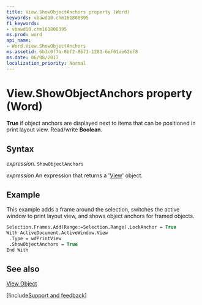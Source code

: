 ```yaml
---
title: View.ShowObjectAnchors property (Word)
keywords: vbawd10.chm161808395
f1_keywords:
- vbawd10.chm161808395
ms.prod: word
api_name:
- Word.View.ShowObjectAnchors
ms.assetid: 6b3c0f7a-0bf2-8671-1281-6ef61ae62ef8
ms.date: 06/08/2017
localization_priority: Normal
---
```



# View.ShowObjectAnchors property (Word)

 **True** if object anchors are displayed next to items that can be positioned in print layout view. Read/write **Boolean**.


## Syntax

_expression_. `ShowObjectAnchors`

 _expression_ An expression that returns a '[View](Word.View.md)' object.


## Example

This example adds a frame around the selection, switches the active window to print layout view, and shows object anchors for framed objects.


```vb
Selection.Frames.Add(Range:=Selection.Range).LockAnchor = True 
With ActiveDocument.ActiveWindow.View 
 .Type = wdPrintView 
 .ShowObjectAnchors = True 
End With
```


## See also


[View Object](Word.View.md)

[!include[Support and feedback](~/includes/feedback-boilerplate.md)]